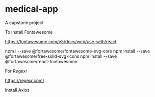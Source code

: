 # medical-app

A capstone project

To install Fontawesome

https://fontawesome.com/v5/docs/web/use-with/react

npm i --save @fortawesome/fontawesome-svg-core
npm install --save @fortawesome/free-solid-svg-icons
npm install --save @fortawesome/react-fontawesome

For Regexr

https://regexr.com/

Install Axios
